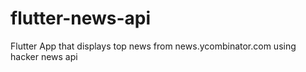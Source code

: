 # flutter-news-api
Flutter App that displays top news from news.ycombinator.com using hacker news api
